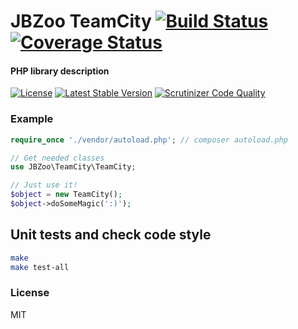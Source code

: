 # JBZoo TeamCity  [![Build Status](https://travis-ci.org/JBZoo/TeamCity.svg?branch=master)](https://travis-ci.org/JBZoo/TeamCity)      [![Coverage Status](https://coveralls.io/repos/github/JBZoo/TeamCity/badge.svg?branch=master)](https://coveralls.io/github/JBZoo/TeamCity?branch=master)

#### PHP library description

[![License](https://poser.pugx.org/JBZoo/TeamCity/license)](https://packagist.org/packages/JBZoo/TeamCity)   [![Latest Stable Version](https://poser.pugx.org/JBZoo/TeamCity/v/stable)](https://packagist.org/packages/JBZoo/TeamCity) [![Scrutinizer Code Quality](https://scrutinizer-ci.com/g/JBZoo/TeamCity/badges/quality-score.png?b=master)](https://scrutinizer-ci.com/g/JBZoo/TeamCity/?branch=master)

### Example

```php
require_once './vendor/autoload.php'; // composer autoload.php

// Get needed classes
use JBZoo\TeamCity\TeamCity;

// Just use it!
$object = new TeamCity();
$object->doSomeMagic(':)');
```


## Unit tests and check code style
```sh
make
make test-all
```


### License

MIT
